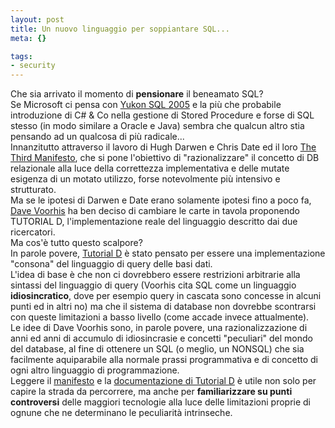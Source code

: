 ```yaml
--- 
layout: post
title: Un nuovo linguaggio per soppiantare SQL...
meta: {}

tags: 
- security
---
```

 Che sia arrivato il momento di <b>pensionare</b> il beneamato SQL?  
 Se Microsoft ci pensa con <a href="http://www.microsoft.com/sql/2005/default.asp">Yukon SQL 2005</a> e la più che probabile introduzione di C# &amp; Co nella gestione di Stored Procedure e forse di SQL stesso (in modo similare a Oracle e Java) sembra che qualcun altro stia pensando ad un qualcosa di più radicale...  
  Innanzitutto attraverso il lavoro di Hugh Darwen e Chris Date ed il loro <a href="http://www.thethirdmanifesto.com/">The Third Manifesto</a>, che si pone l'obiettivo di "razionalizzare" il concetto di DB relazionale alla luce della correttezza implementativa e delle mutate esigenza di un motato utilizzo, forse notevolmente più intensivo e strutturato.  
  Ma se le ipotesi di Darwen e Date erano solamente ipotesi fino a poco fa,  <a href="http://c2.com/cgi/wiki?DaveVoorhis">Dave Voorhis</a> ha ben deciso di cambiare le carte in tavola proponendo TUTORIAL D, l'implementazione reale del linguaggio descritto dai due ricercatori.  
 Ma cos'è tutto questo scalpore?  
  In parole povere, <a href="http://dbappbuilder.sourceforge.net/Rel.html">Tutorial D</a> è stato pensato per essere una implementazione "consona" del linguaggio di query delle basi dati.  
 L'idea di base è che non ci dovrebbero essere restrizioni arbitrarie alla sintassi del linguaggio di query (Voorhis cita SQL come un linguaggio <b>idiosincratico</b>, dove per esempio query in cascata sono concesse in alcuni punti ed in altri no) ma che il sistema di database non dovrebbe scontrarsi con queste limitazioni a basso livello (come accade invece attualmente).  
 Le idee di Dave Voorhis sono, in parole povere, una razionalizzazione di anni ed anni di accumulo di idiosincrasie e concetti "peculiari" del mondo del database, al fine di ottenere un SQL (o meglio, un NONSQL) che sia facilmente aquiparabile alla normale prassi programmativa e di concetto di ogni altro linguaggio di programmazione.  
 Leggere il  <a href="http://www.thethirdmanifesto.com/">manifesto</a> e la <a href="http://dbappbuilder.sourceforge.net/Rel.html">documentazione di Tutorial D</a> è utile non solo per capire la strada da percorrere, ma anche per <b>familiarizzare su punti controversi</b> delle maggiori tecnologie alla luce delle limitazioni proprie di ognune che ne determinano le peculiarità intrinseche.<div style="clear:both; padding-bottom: 0.25em;"></div> 
